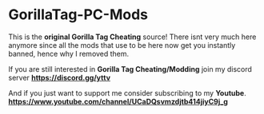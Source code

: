 # GorillaTag-PC-Mods
This is the **original Gorilla Tag Cheating** source! There isnt very much here anymore since all the mods that use to be here now get you instantly banned, hence why I removed them.

If you are still interested in **Gorilla Tag Cheating/Modding** join my discord server
**https://discord.gg/yttv**

And if you just want to support me consider subscribing to my **Youtube**.
**https://www.youtube.com/channel/UCaDQsvmzdjtb414jiyC9j_g**
